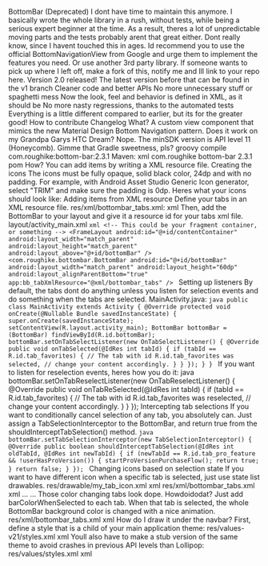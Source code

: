 BottomBar (Deprecated) I dont have time to maintain this anymore. I basically wrote the whole library in a rush, without tests, while being a serious expert beginner at the time. As a result, theres a lot of unpredictable moving parts and the tests probably arent that great either. Dont really know, since I havent touched this in ages. Id recommend you to use the official BottomNavigationView from Google and urge them to implement the features you need. Or use another 3rd party library. If someone wants to pick up where I left off, make a fork of this, notify me and Ill link to your repo here. Version 2.0 released! The latest version before that can be found in the v1 branch Cleaner code and better APIs No more unnecessary stuff or spaghetti mess Now the look, feel and behavior is defined in XML, as it should be No more nasty regressions, thanks to the automated tests Everything is a little different compared to earlier, but its for the greater good! How to contribute Changelog What? A custom view component that mimics the new Material Design Bottom Navigation pattern. Does it work on my Grandpa Garys HTC Dream? Nope. The minSDK version is API level 11 (Honeycomb). Gimme that Gradle sweetness, pls? groovy compile com.roughike:bottom-bar:2.3.1 Maven: xml <dependency> <groupId>com.roughike</groupId> <artifactId>bottom-bar</artifactId> <version>2.3.1</version> <type>pom</type> </dependency> How? You can add items by writing a XML resource file. Creating the icons The icons must be fully opaque, solid black color, 24dp and with no padding. For example, with Android Asset Studio Generic Icon generator, select "TRIM" and make sure the padding is 0dp. Heres what your icons should look like: Adding items from XML resource Define your tabs in an XML resource file. res/xml/bottombar_tabs.xml: xml <tabs> <tab id="@+id/tab_favorites" icon="@drawable/ic_favorites" title="Favorites" /> <tab id="@+id/tab_nearby" icon="@drawable/ic_nearby" title="Nearby" /> <tab id="@+id/tab_friends" icon="@drawable/ic_friends" title="Friends" /> </tabs> Then, add the BottomBar to your layout and give it a resource id for your tabs xml file. layout/activity_main.xml ```xml <!-- This could be your fragment container, or something --> <FrameLayout android:id="@+id/contentContainer" android:layout_width="match_parent" android:layout_height="match_parent" android:layout_above="@+id/bottomBar" /> <com.roughike.bottombar.BottomBar android:id="@+id/bottomBar" android:layout_width="match_parent" android:layout_height="60dp" android:layout_alignParentBottom="true" app:bb_tabXmlResource="@xml/bottombar_tabs" /> ``` Setting up listeners By default, the tabs dont do anything unless you listen for selection events and do something when the tabs are selected. MainActivity.java: ```java public class MainActivity extends Activity { @Override protected void onCreate(@Nullable Bundle savedInstanceState) { super.onCreate(savedInstanceState); setContentView(R.layout.activity_main); BottomBar bottomBar = (BottomBar) findViewById(R.id.bottomBar); bottomBar.setOnTabSelectListener(new OnTabSelectListener() { @Override public void onTabSelected(@IdRes int tabId) { if (tabId == R.id.tab_favorites) { // The tab with id R.id.tab_favorites was selected, // change your content accordingly. } } }); } } ``` If you want to listen for reselection events, heres how you do it: java bottomBar.setOnTabReselectListener(new OnTabReselectListener() { @Override public void onTabReSelected(@IdRes int tabId) { if (tabId == R.id.tab_favorites) { // The tab with id R.id.tab_favorites was reselected, // change your content accordingly. } } }); Intercepting tab selections If you want to conditionally cancel selection of any tab, you absolutely can. Just assign a TabSelectionInterceptor to the BottomBar, and return true from the shouldInterceptTabSelection() method. ```java bottomBar.setTabSelectionInterceptor(new TabSelectionInterceptor() { @Override public boolean shouldInterceptTabSelection(@IdRes int oldTabId, @IdRes int newTabId) { if (newTabId == R.id.tab_pro_feature && !userHasProVersion()) { startProVersionPurchaseFlow(); return true; } return false; } }); ``` Changing icons based on selection state If you want to have different icon when a specific tab is selected, just use state list drawables. res/drawable/my_tab_icon.xml xml <selector xmlns:android="http://schemas.android.com/apk/res/android"> <item android:drawable="@drawable/ic_myicon_selected" android:state_selected="true" /> <item android:drawable="@drawable/ic_myicon_default" android:state_selected="false" /> </selector> res/xml/bottombar_tabs.xml xml ... <tab id="@+id/tab_favorites" icon="@drawable/my_tab_icon" title="Favorites" /> <!-- You can use @color resources too! --> ... Those color changing tabs look dope. Howdoidodat? Just add barColorWhenSelected to each tab. When that tab is selected, the whole BottomBar background color is changed with a nice animation. res/xml/bottombar_tabs.xml xml <tabs> <tab id="@+id/tab_favorites" icon="@drawable/ic_favorites" title="Favorites" barColorWhenSelected="#5D4037" /> <!-- You can use @color resources too! --> </tabs> How do I draw it under the navbar? First, define a style that is a child of your main application theme: res/values-v21/styles.xml xml <style name="AppTheme.TransNav" parent="AppTheme"> <item name="android:navigationBarColor">@android:color/transparent</item> <item name="android:windowTranslucentNavigation">true</item> <item name="android:windowDrawsSystemBarBackgrounds">true</item> </style> Youll also have to make a stub version of the same theme to avoid crashes in previous API levels than Lollipop: res/values/styles.xml xml <style name="AppTheme.TransNav" parent="AppTheme" /> Also include the same stub in your values-land-v21.xml to avoid transparent navbar and weird behavior on landscape. res/values-land-v21.xml: xml <style name="AppTheme.TransNav" parent="AppTheme" /> Apply the theme in AndroidManifest.xml for your Activity. AndroidManifest.xml: xml <activity android:name=".MyAwesomeActivity" android:theme="@style/AppTheme.TransNav" /> Finally, set bb_behavior to include the underNavbar flag and youre good to go! activity_my_awesome.xml: xml <com.roughike.bottombar.BottomBar android:id="@+id/bottomBar" android:layout_width="match_parent" android:layout_height="56dp" android:layout_alignParentBottom="true" app:bb_tabXmlResource="@xml/my_awesome_bottombar_tabs" app:bb_behavior="underNavbar" /> What about Tablets? Specify a different layout for your activity in res/layout-sw600dp folder and set bb_tabletMode to true. res/layout-sw600dp/activity_main.xml: ```xml <com.roughike.bottombar.BottomBar android:id="@+id/bottomBar" android:layout_width="wrap_content" android:layout_height="match_parent" android:layout_alignParentLeft="true" app:bb_tabXmlResource="@xml/bottombar_tabs_three" app:bb_tabletMode="true" /> <!-- This could be your fragment container, or something --> <FrameLayout android:id="@+id/contentContainer" android:layout_width="match_parent" android:layout_height="match_parent" android:layout_toRightOf="@+id/bottomBar" /> ``` How do I hide it automatically on scroll? Easy-peasy! activity_main.xml: ```xml <android.support.v4.widget.NestedScrollView android:id="@+id/myScrollingContent" android:layout_width="match_parent" android:layout_height="match_parent"> <!-- Your loooooong scrolling content here. --> </android.support.v4.widget.NestedScrollView> <com.roughike.bottombar.BottomBar android:id="@+id/bottomBar" android:layout_width="match_parent" android:layout_height="60dp" android:layout_gravity="bottom" app:bb_tabXmlResource="@xml/bottombar_tabs_three" app:bb_behavior="shy"/> ``` Badges You can easily add badges for showing an unread message count or new items / whatever you like. ```java BottomBarTab nearby = bottomBar.getTabWithId(R.id.tab_nearby); nearby.setBadgeCount(5); // Remove the badge when youre done with it. nearby.removeBadge/(); ``` All customization options For the BottomBar xml <com.roughike.bottombar.BottomBar android:id="@+id/bottomBar" android:layout_width="match_parent" android:layout_height="60dp" android:layout_alignParentBottom="true" app:bb_tabXmlResource="@xml/bottombar_tabs_three" app:bb_tabletMode="true" app:bb_behavior="shifting|shy|underNavbar" app:bb_inActiveTabAlpha="0.6" app:bb_activeTabAlpha="1" app:bb_inActiveTabColor="#222222" app:bb_activeTabColor="@color/colorPrimary" app:bb_badgesHideWhenActive="true" app:bb_titleTextAppearance="@style/MyTextAppearance" app:bb_titleTypeFace="fonts/MySuperDuperFont.ttf" app:bb_showShadow="true" /> bb_tabXmlResource the XML Resource id for your tabs, that reside in values/xml/ bb_tabletMode if you want the BottomBar to behave differently for tablets. Theres an example of this in the sample project! bb_behavior shifting: the selected tab is wider than the rest. shy: put the BottomBar inside a CoordinatorLayout and itll automatically hide on scroll! underNavbar: draw the BottomBar under the navBar! bb_inActiveTabAlpha the alpha value for inactive tabs, thats used in the tab icons and titles. bb_activeTabAlpha the alpha value for active tabs, thats used in the tab icons and titles. bb_inActiveTabColor the color for inactive tabs, thats used in the tab icons and titles. bb_activeTabColor the color for active tabs, thats used in the tab icons and titles. bb_badgeBackgroundColor the background color for any Badges in this BottomBar. bb_badgesHideWhenActive whether badges should be hidden for active tabs, defaults to true. bb_titleTextAppearance custom textAppearance for the titles bb_titleTypeFace path for your custom font file, such as fonts/MySuperDuperFont.ttf. In that case your font path would look like src/main/assets/fonts/MySuperDuperFont.ttf, but you only need to provide fonts/MySuperDuperFont.ttf, as the asset folder will be auto-filled for you. bb_showShadow controls whether the shadow is shown or hidden, defaults to true. For the tabs xml <tab id="@+id/tab_recents" title="Recents" icon="@drawable/empty_icon" inActiveColor="#00FF00" activeColor="#FF0000" barColorWhenSelected="#FF0000" badgeBackgroundColor="#FF0000" badgeHidesWhenActive="true" /> inActiveColor the color for inactive tabs, thats used in the tab icons and titles. activeColor the color for active tabs, thats used in the tab icons and titles. barColorWhenSelected the color that the whole BottomBar should be when selected this tab. badgeBackgroundColor the background color for any Badges in this tab. badgeHidesWhenActive whether or not the badge should be hidden when this tab is selected, defaults to true. Apps using BottomBar Nearby : A location-based social networking app with over 5 million users. FragNav : An Android Library for managing multiple stacks of Fragments. BottomBar is used in the sample app. BottomNavigationBar : BottomBar ported to C# for Xamarin developers KyudoScoreBookTeam : BottomBar is used in the KyudoScoreBookTeam app. memeham : BottomBar is used in the memeham app. NewsCatchr : A newsreader app, which uses this BottomBar library. GitSkarios : A Github android App, to visit your repositories, gists and more! Code Send me a pull request with modified README.md to get a shoutout! Contributions Feel free to create issues and pull requests. When creating pull requests, more is more: Id like to see ten small pull requests separated by feature rather than all those combined into a huge one. License ``` BottomBar library for Android Copyright (c) 2016 Iiro Krankka (http://github.com/roughike). Licensed under the Apache License, Version 2.0 (the "License"); you may not use this file except in compliance with the License. You may obtain a copy of the License at http://www.apache.org/licenses/LICENSE-2.0 Unless required by applicable law or agreed to in writing, software distributed under the License is distributed on an "AS IS" BASIS, WITHOUT WARRANTIES OR CONDITIONS OF ANY KIND, either express or implied. See the License for the specific language governing permissions and limitations under the License. ```